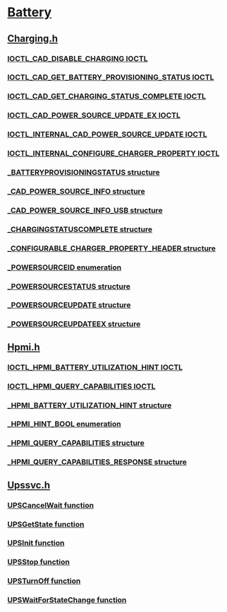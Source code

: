 # [Battery](index.md)
## [Charging.h](../charging/index.md)
### [IOCTL_CAD_DISABLE_CHARGING IOCTL](../charging/ni-charging-ioctl_cad_disable_charging.md)
### [IOCTL_CAD_GET_BATTERY_PROVISIONING_STATUS IOCTL](../charging/ni-charging-ioctl_cad_get_battery_provisioning_status.md)
### [IOCTL_CAD_GET_CHARGING_STATUS_COMPLETE IOCTL](../charging/ni-charging-ioctl_cad_get_charging_status_complete.md)
### [IOCTL_CAD_POWER_SOURCE_UPDATE_EX IOCTL](../charging/ni-charging-ioctl_cad_power_source_update_ex.md)
### [IOCTL_INTERNAL_CAD_POWER_SOURCE_UPDATE IOCTL](../charging/ni-charging-ioctl_internal_cad_power_source_update.md)
### [IOCTL_INTERNAL_CONFIGURE_CHARGER_PROPERTY IOCTL](../charging/ni-charging-ioctl_internal_configure_charger_property.md)
### [_BATTERYPROVISIONINGSTATUS structure](../charging/ns-charging-_batteryprovisioningstatus.md)
### [_CAD_POWER_SOURCE_INFO structure](../charging/ns-charging-_cad_power_source_info.md)
### [_CAD_POWER_SOURCE_INFO_USB structure](../charging/ns-charging-_cad_power_source_info_usb.md)
### [_CHARGINGSTATUSCOMPLETE structure](../charging/ns-charging-_chargingstatuscomplete.md)
### [_CONFIGURABLE_CHARGER_PROPERTY_HEADER structure](../charging/ns-charging-_configurable_charger_property_header.md)
### [_POWERSOURCEID enumeration](../charging/ne-charging-_powersourceid.md)
### [_POWERSOURCESTATUS structure](../charging/ns-charging-_powersourcestatus.md)
### [_POWERSOURCEUPDATE structure](../charging/ns-charging-_powersourceupdate.md)
### [_POWERSOURCEUPDATEEX structure](../charging/ns-charging-_powersourceupdateex.md)
## [Hpmi.h](../hpmi/index.md)
### [IOCTL_HPMI_BATTERY_UTILIZATION_HINT IOCTL](../hpmi/ni-hpmi-ioctl_hpmi_battery_utilization_hint.md)
### [IOCTL_HPMI_QUERY_CAPABILITIES IOCTL](../hpmi/ni-hpmi-ioctl_hpmi_query_capabilities.md)
### [_HPMI_BATTERY_UTILIZATION_HINT structure](../hpmi/ns-hpmi-_hpmi_battery_utilization_hint.md)
### [_HPMI_HINT_BOOL enumeration](../hpmi/ne-hpmi-_hpmi_hint_bool.md)
### [_HPMI_QUERY_CAPABILITIES structure](../hpmi/ns-hpmi-_hpmi_query_capabilities.md)
### [_HPMI_QUERY_CAPABILITIES_RESPONSE structure](../hpmi/ns-hpmi-_hpmi_query_capabilities_response.md)
## [Upssvc.h](../upssvc/index.md)
### [UPSCancelWait function](../upssvc/nf-upssvc-upscancelwait.md)
### [UPSGetState function](../upssvc/nf-upssvc-upsgetstate.md)
### [UPSInit function](../upssvc/nf-upssvc-upsinit.md)
### [UPSStop function](../upssvc/nf-upssvc-upsstop.md)
### [UPSTurnOff function](../upssvc/nf-upssvc-upsturnoff.md)
### [UPSWaitForStateChange function](../upssvc/nf-upssvc-upswaitforstatechange.md)
